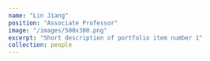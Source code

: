 ```yaml
---
name: "Lin Jiang"
position: "Associate Professor"
image: "/images/500x300.png"
excerpt: "Short description of portfolio item number 1"
collection: people
---
```

